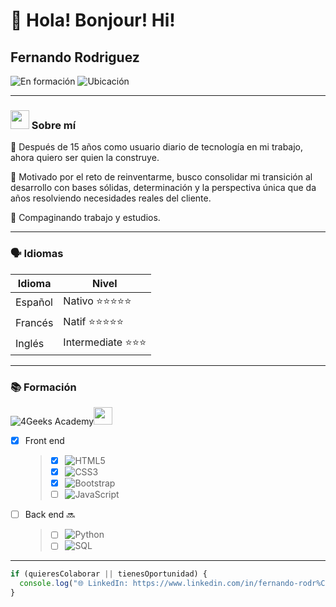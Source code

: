 # 👋 Hola! Bonjour! Hi!

## Fernando Rodriguez

![En formación](https://img.shields.io/badge/%F0%9F%92%BB-En%20proceso%20de%20Full%20Stack%20Developer-blue) ![Ubicación](https://img.shields.io/badge/%F0%9F%93%8D-Barcelona-orange)

---

### <img src="https://github.com/user-attachments/assets/293793a5-ab25-4827-9130-f342d12f1d75" width="30"> Sobre mí

👔 Después de 15 años como usuario diario de tecnología en mi trabajo, ahora quiero ser quien la construye.

🎯 Motivado por el reto de reinventarme, busco consolidar mi transición al desarrollo con bases sólidas, determinación y la perspectiva única que da años resolviendo necesidades reales del cliente.

📅 Compaginando trabajo y estudios. 

---
### 🗣️ Idiomas

| Idioma      | Nivel |
| ----------- | ----------- |
| Español      | Nativo ⭐⭐⭐⭐⭐ |
| Francés   | Natif ⭐⭐⭐⭐⭐ |
| Inglés | Intermediate ⭐⭐⭐ |

---

### 📚 Formación

![4Geeks Academy](https://img.shields.io/badge/BOOTCAMP-4Geeks_Academy-01D4A1?style=for-the-badge)<img src="https://media.licdn.com/dms/image/v2/D4E0BAQEcO3fgdcSiEg/company-logo_200_200/company-logo_200_200/0/1688681342958/4geeksacademyes_logo?e=2147483647&v=beta&t=kGELw1vfpMAZy4w_xBhs1Hz5SYKBO35m7NI9bo3E2Sg" width="30" height="28"> 

- [x] Front end
  > - [x] ![HTML5](https://img.shields.io/badge/HTML5-E34F26?style=for-the-badge&logo=html5&logoColor=white)
  > - [x] ![CSS3](https://img.shields.io/badge/CSS3-1572B6?style=for-the-badge&logo=css3&logoColor=white)
  > - [x] ![Bootstrap](https://img.shields.io/badge/Bootstrap-7952B3?style=for-the-badge&logo=bootstrap&logoColor=white)
  > - [ ] ![JavaScript](https://img.shields.io/badge/JavaScript-F7DF1E?style=for-the-badge&logo=javascript&logoColor=black)
- [ ] Back end 🔜
  > - [ ] ![Python](https://img.shields.io/badge/Python-3776AB?style=for-the-badge&logo=python&logoColor=white)
  > - [ ] ![SQL](https://img.shields.io/badge/SQL-4479A1?style=for-the-badge&logo=postgresql&logoColor=white)
---

```js
if (quieresColaborar || tienesOportunidad) {
  console.log("🌐 LinkedIn: https://www.linkedin.com/in/fernando-rodr%C3%ADguez-g%C3%B3mez-26982561/");
}
```
